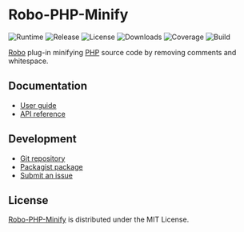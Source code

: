 # Robo-PHP-Minify
![Runtime](https://img.shields.io/packagist/php-v/cedx/robo-php-minify.svg) ![Release](https://img.shields.io/packagist/v/cedx/robo-php-minify.svg) ![License](https://img.shields.io/packagist/l/cedx/robo-php-minify.svg) ![Downloads](https://img.shields.io/packagist/dt/cedx/robo-php-minify.svg) ![Coverage](https://coveralls.io/repos/github/cedx/robo-php-minify/badge.svg) ![Build](https://travis-ci.com/cedx/robo-php-minify.svg)

[Robo](https://robo.li) plug-in minifying [PHP](https://www.php.net) source code by removing comments and whitespace.

## Documentation
- [User guide](https://dev.belin.io/robo-php-minify)
- [API reference](https://dev.belin.io/robo-php-minify/api)

## Development
- [Git repository](https://github.com/cedx/robo-php-minify)
- [Packagist package](https://packagist.org/packages/cedx/robo-php-minify)
- [Submit an issue](https://github.com/cedx/robo-php-minify/issues)

## License
[Robo-PHP-Minify](https://dev.belin.io/robo-php-minify) is distributed under the MIT License.
